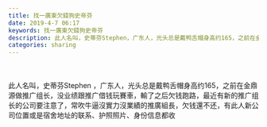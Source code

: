 ```yaml
---
title: 找一廣東欠錢狗史帝芬
date: 2019-4-7 06:17
keywords: 找一廣東欠錢狗史帝芬
description: 此人名叫，史蒂芬Stephen，广东人，光头总是戴鸭舌帽身高约165，之前在金鼎源做推广组长，没业绩跟推广借钱玩賽車，輸了之后欠钱跑路，最近有新的推广组长的公司要注意了，常吹牛逼沒實力沒業績的推廣組長，欠钱還不还，有此人新公司位置或是宿舍地
categories: sharing
---
```

<td class="t_f" id="postmessage_3417439">

<br/>
<br/>
此人名叫，史蒂芬Stephen ，广东人，光头总是戴鸭舌帽身高约165，之前在金鼎源做推广组长，没业绩跟推广借钱玩賽車，輸了之后欠钱跑路，最近有新的推广组长的公司要注意了，常吹牛逼沒實力沒業績的推廣組長，欠钱還不还，有此人新公司位置或是宿舍地址的联系、护照照片、身份信息都收</td>
